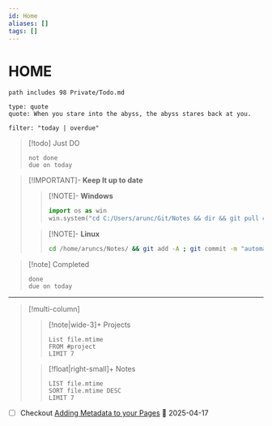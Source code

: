 ```yaml
---
id: Home
aliases: []
tags: []
---
```

# HOME

```tasks
path includes 98 Private/Todo.md

```




```widgets
type: quote 
quote: When you stare into the abyss, the abyss stares back at you.
```



```todoist  
filter: "today | overdue"  
```


>[!todo] Just DO 
>```tasks
>not done
>due on today
>```


>[!IMPORTANT]- **Keep It up to date**
>
>>[!NOTE]- **Windows** 
>>```python
>>import os as win
>>win.system("cd C:/Users/arunc/Git/Notes && dir && git pull origin main")
>>```
>
>>[!NOTE]- **Linux**
>>```bash
>>cd /home/aruncs/Notes/ && git add -A ; git commit -m "automated backup" ; git push origin main
>>```

>[!note] Completed
>```tasks
>done
>due on today
>```

---


> [!multi-column]
>
>> [!note|wide-3]+ Projects
>>```dataview
>>List file.mtime
>>FROM #project 
>>LIMIT 7
>>```
>
>> [!float|right-small]+ Notes
>> ```dataview 
>> LIST file.mtime
>>SORT file.mtime DESC
>>LIMIT 7
>>```



- [ ] Checkout  [Adding Metadata to your Pages](https://blacksmithgu.github.io/obsidian-dataview/annotation/add-metadata/) 📅 2025-04-17

